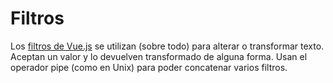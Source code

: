 # Filtros 

Los [filtros de Vue.js](https://vuejs.org/v2/guide/filters.html) se utilizan (sobre todo) para alterar o transformar texto. Aceptan un valor y lo devuelven transformado de alguna forma. Usan el operador pipe (como en Unix) para poder concatenar varios filtros.